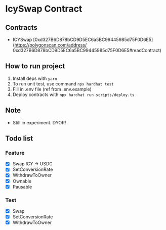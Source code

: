 # IcySwap Contract

## Contracts

- ICYSwap
  [0xd327B6D878bCD9D5EC6a5BC99445985d75F0D6E5](https://polygonscan.com/address/ 0xd327B6D878bCD9D5EC6a5BC99445985d75F0D6E5#readContract)

## How to run project

1. Install deps with `yarn`
2. To run unit test, use command `npx hardhat test`
3. Fill in .env file (ref from .env.example)
4. Deploy contracts with `npx hardhat run scripts/deploy.ts`

## Note

- Still in experiment. DYOR!

## Todo list

### Feature

- [x] Swap ICY -> USDC
- [x] SetConversionRate
- [x] WithdrawToOwner
- [x] Ownable
- [x] Pausable

### Test

- [x] Swap
- [x] SetConversionRate
- [x] WithdrawToOwner
